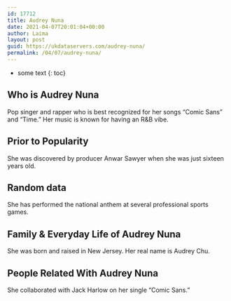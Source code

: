 ```yaml
---
id: 17712
title: Audrey Nuna
date: 2021-04-07T20:01:04+00:00
author: Laima
layout: post
guid: https://ukdataservers.com/audrey-nuna/
permalink: /04/07/audrey-nuna/
---
```


* some text
{: toc}


## Who is Audrey Nuna
                  
                  
                  
Pop singer and rapper who is best recognized for her songs &#8220;Comic Sans&#8221; and &#8220;Time.&#8221; Her music is known for having an R&B vibe. 
                  
              
            
              
            
                
                
                
## Prior to Popularity
                  
                  
                  
She was discovered by producer Anwar Sawyer when she was just sixteen years old. 
                  
              
            
              
            
                
                
                
## Random data
                  
                  
                  
She has performed the national anthem at several professional sports games. 
                  
              
            
              
            
                
                
                
## Family & Everyday Life of Audrey Nuna
                  
                  
                  
She was born and raised in New Jersey. Her real name is Audrey Chu. 
                  
              
            
              
            
                
                
                
## People Related With Audrey Nuna
                  
                  
                  
She collaborated with Jack Harlow on her single &#8220;Comic Sans.&#8221;
                  
              
            
              
            
                
              
            
              
              
            
            
              
            
          
          
          